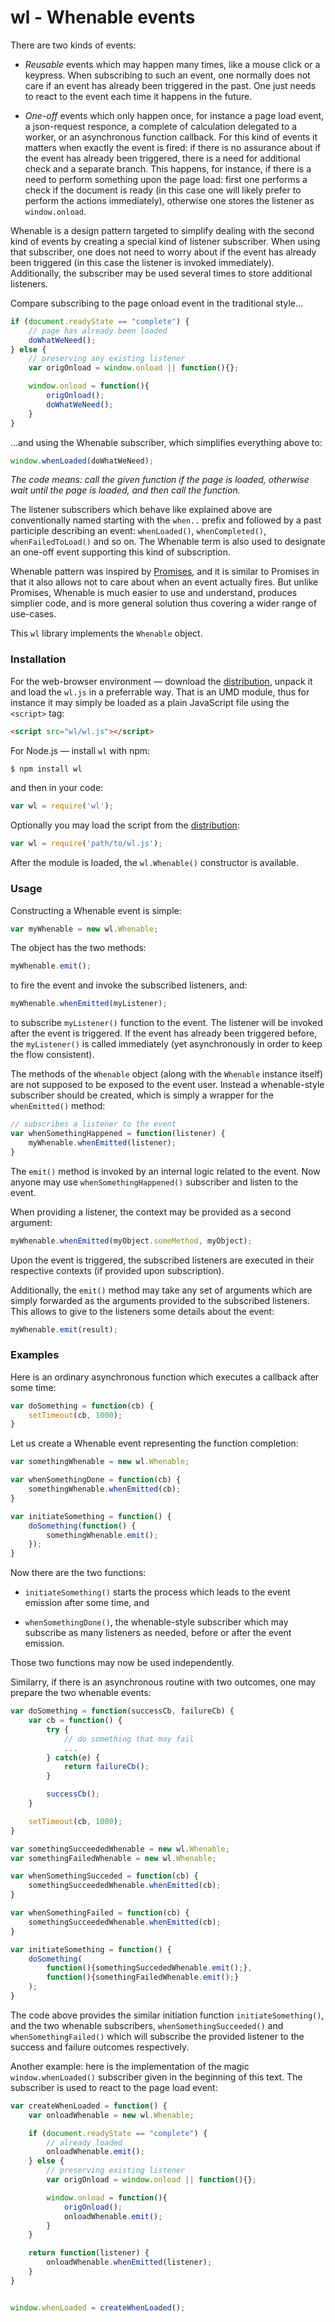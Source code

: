 wl - Whenable events
====================

There are two kinds of events:

- *Reusable* events which may happen many times, like a mouse click or
  a keypress. When subscribing to such an event, one normally does not
  care if an event has already been triggered in the past. One just
  needs to react to the event each time it happens in the future.

- *One-off* events which only happen once, for instance a page load
  event, a json-request responce, a complete of calculation delegated
  to a worker, or an asynchronous function callback. For this kind of
  events it matters when exactly the event is fired: if there is no
  assurance about if the event has already been triggered, there is a
  need for additional check and a separate branch. This happens, for
  instance, if there is a need to perform something upon the page
  load: first one performs a check if the document is ready (in this
  case one will likely prefer to perform the actions immediately),
  otherwise one stores the listener as `window.onload`.

Whenable is a design pattern targeted to simplify dealing with the
second kind of events by creating a special kind of listener
subscriber.  When using that subscriber, one does not need to worry
about if the event has already been triggered (in this case the
listener is invoked immediately). Additionally, the subscriber may be
used several times to store additional listeners.

Compare subscribing to the page onload event in the traditional
style...


```js
if (document.readyState == "complete") {
    // page has already been loaded
    doWhatWeNeed();
} else {
    // preserving any existing listener
    var origOnload = window.onload || function(){};

    window.onload = function(){
        origOnload();
        doWhatWeNeed();
    }
}
```

...and using the Whenable subscriber, which simplifies everything
above to:


```js
window.whenLoaded(doWhatWeNeed);
```

*The code means: call the given function if the page is loaded,
otherwise wait until the page is loaded, and then call the function.*


The listener subscribers which behave like explained above are
conventionally named starting with the `when..` prefix and followed by
a past participle describing an event: `whenLoaded()`,
`whenCompleted()`, `whenFailedToLoad()` and so on. The Whenable term
is also used to designate an one-off event supporting this kind of
subscription.

Whenable pattern was inspired by
[Promises](http://www.html5rocks.com/en/tutorials/es6/promises/), and
it is similar to Promises in that it also allows not to care about
when an event actually fires. But unlike Promises, Whenable is much
easier to use and understand, produces simplier code, and is more
general solution thus covering a wider range of use-cases.

This `wl` library implements the `Whenable` object.


### Installation

For the web-browser environment — download the
[distribution](https://github.com/asvd/wl/releases/download/v0.1.0/wl-0.1.0.tar.gz),
unpack it and load the `wl.js` in a preferrable way. That is an
UMD module, thus for instance it may simply be loaded as a plain
JavaScript file using the `<script>` tag:

```html
<script src="wl/wl.js"></script>
```

For Node.js — install `wl` with npm:

```sh
$ npm install wl
```

and then in your code:

```js
var wl = require('wl');
```

Optionally you may load the script from the
[distribution](https://github.com/asvd/wl/releases/download/v0.1.0/wl-0.1.0.tar.gz):

```js
var wl = require('path/to/wl.js');
```

After the module is loaded, the `wl.Whenable()` constructor is
available.



### Usage

Constructing a Whenable event is simple:

```js
var myWhenable = new wl.Whenable;
```

The object has the two methods:

```js
myWhenable.emit();
```

to fire the event and invoke the subscribed listeners, and:


```js
myWhenable.whenEmitted(myListener);
```

to subscribe `myListener()` function to the event. The listener will
be invoked after the event is triggered. If the event has already been
triggered before, the `myListener()` is called immediately (yet
asynchronously in order to keep the flow consistent).

The methods of the `Whenable` object (along with the `Whenable`
instance itself) are not supposed to be exposed to the event
user. Instead a whenable-style subscriber should be created, which is
simply a wrapper for the `whenEmitted()` method:


```js
// subscribes a listener to the event
var whenSomethingHappened = function(listener) {
    myWhenable.whenEmitted(listener);
}
```

The `emit()` method is invoked by an internal logic related to the
event. Now anyone may use `whenSomethingHappened()` subscriber and
listen to the event.

When providing a listener, the context may be provided as a second
argument:

```js
myWhenable.whenEmitted(myObject.someMethod, myObject);
```

Upon the event is triggered, the subscribed listeners are executed in
their respective contexts (if provided upon subscription).

Additionally, the `emit()` method may take any set of arguments which
are simply forwarded as the arguments provided to the subscribed
listeners. This allows to give to the listeners some details about the
event:

```js
myWhenable.emit(result);
```



### Examples


Here is an ordinary asynchronous function which executes a callback
after some time:

```js
var doSomething = function(cb) {
    setTimeout(cb, 1000);
}
```

Let us create a Whenable event representing the function completion:


```js
var somethingWhenable = new wl.Whenable;

var whenSomethingDone = function(cb) {
    somethingWhenable.whenEmitted(cb);
}

var initiateSomething = function() {
    doSomething(function() {
        somethingWhenable.emit();
    });
}
```

Now there are the two functions:

- `initiateSomething()` starts the process which leads to the event
  emission after some time, and

- `whenSomethingDone()`, the whenable-style subscriber which may
  subscribe as many listeners as needed, before or after the event
  emission.

Those two functions may now be used independently.

Similarry, if there is an asynchronous routine with two outcomes, one
may prepare the two whenable events:


```js
var doSomething = function(successCb, failureCb) {
    var cb = function() {
        try {
            // do something that may fail
            ...
        } catch(e) {
            return failureCb();
        }

        successCb();
    }

    setTimeout(cb, 1000);
}
```


```js
var somethingSucceededWhenable = new wl.Whenable;
var somethingFailedWhenable = new wl.Whenable;

var whenSomethingSucceded = function(cb) {
    somethingSucceededWhenable.whenEmitted(cb);
}

var whenSomethingFailed = function(cb) {
    somethingSucceededWhenable.whenEmitted(cb);
}

var initiateSomething = function() {
    doSomething(
        function(){somethingSuccededWhenable.emit();},
        function(){somethingFailedWhenable.emit();}
    );
}
```

The code above provides the similar initiation function
`initiateSomething()`, and the two whenable subscribers,
`whenSomethingSucceeded()` and `whenSomethingFailed()` which will
subscribe the provided listener to the success and failure outcomes
respectively.

Another example: here is the implementation of the magic
`window.whenLoaded()` subscriber given in the beginning of this
text. The subscriber is used to react to the page load event:

```js
var createWhenLoaded = function() {
    var onloadWhenable = new wl.Whenable;

    if (document.readyState == "complete") {
        // already loaded
        onloadWhenable.emit();
    } else {
        // preserving existing listener
        var origOnload = window.onload || function(){};

        window.onload = function(){
            origOnload();
            onloadWhenable.emit();
        }
    }

    return function(listener) {
        onloadWhenable.whenEmitted(listener);
    }
}


window.whenLoaded = createWhenLoaded();
```

